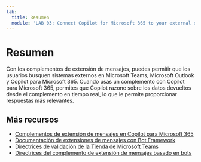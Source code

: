 ```yaml
---
lab:
  title: Resumen
  module: 'LAB 03: Connect Copilot for Microsoft 365 to your external data in real-time with message extension plugins built with .NET and Visual Studio'
---
```


# Resumen

Con los complementos de extensión de mensajes, puedes permitir que los usuarios busquen sistemas externos en Microsoft Teams, Microsoft Outlook y Copilot para Microsoft 365. Cuando usas un complemento con Copilot para Microsoft 365, permites que Copilot razone sobre los datos devueltos desde el complemento en tiempo real, lo que le permite proporcionar respuestas más relevantes.

## Más recursos

- [Complementos de extensión de mensajes en Copilot para Microsoft 365](/microsoft-365-copilot/extensibility/overview-message-extension-bot)
- [Documentación de extensiones de mensajes con Bot Framework](/microsoftteams/platform/messaging-extensions/build-bot-based-message-extension?tabs=search-commands)
- [Directrices de validación de la Tienda de Microsoft Teams](/microsoftteams/platform/concepts/deploy-and-publish/appsource/prepare/teams-store-validation-guidelines#teams-apps-extensible-as-plugin-for-microsoft-copilot-for-microsoft-365)
- [Directrices del complemento de extensión de mensajes basado en bots](/microsoftteams/platform/messaging-extensions/high-quality-message-extension?tabs=tasks)
